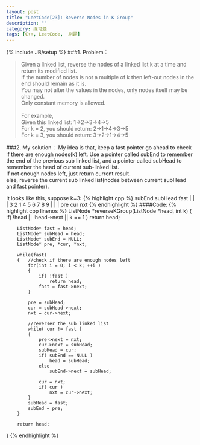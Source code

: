 ```yaml
---
layout: post
title: "LeetCode[23]: Reverse Nodes in K Group"
description: ""
category: 练习题
tags: [C++, LeetCode,  刷题]
---
```

{% include JB/setup %}
###1. Problem：
<blockquote>
Given a linked list, reverse the nodes of a linked list k at a time and return its modified list.<br>
If the number of nodes is not a multiple of k then left-out nodes in the end should remain as it is.<br>
You may not alter the values in the nodes, only nodes itself may be changed.<br>
Only constant memory is allowed.<br>
<br>
For example,<br>
Given this linked list: 1->2->3->4->5<br>
For k = 2, you should return: 2->1->4->3->5<br>
For k = 3, you should return: 3->2->1->4->5 <br>
</blockquote>
###2. My solution：
My idea is that, keep a fast pointer go ahead to check if there are enough nodes(k) left. Use a pointer called  subEnd to remember the end of the previous sub linked list, and a pointer called subHead to remember the head of current sub-linked list.<br> 
If not enough nodes left, just return current result.<br>
else, reverse the current sub linked list(nodes between current subHead and fast pointer).<br>

It looks like this, suppose k=3: 
{% highlight cpp %}
	    subEnd subHead     fast
	        |   |           |
	3   2   1   4   5   6   7   8   9
	            |   |   |
	           pre cur nxt
{% endhighlight %}
####Code:
{% highlight cpp linenos %}
    ListNode *reverseKGroup(ListNode *head, int k) 
    {
        if( !head || !head->next || k == 1 ) 
            return head;

        ListNode* fast = head;
        ListNode* subHead = head;
        ListNode* subEnd = NULL;  
        ListNode* pre, *cur, *nxt;

        while(fast)
        {   //check if there are enough nodes left
            for(int i = 0; i < k; ++i )
            {
                if( !fast ) 
                    return head;
                fast = fast->next;
            }
            
            pre = subHead;
            cur = subHead->next;
            nxt = cur->next;

            //reverser the sub linked list
            while( cur != fast )
            { 
                pre->next = nxt;
                cur->next = subHead;
                subHead = cur;
                if( subEnd == NULL )
                    head = subHead;
                else
                    subEnd->next = subHead;
                
                cur = nxt;
                if( cur )
                    nxt = cur->next;       
            }
            subHead = fast;
            subEnd = pre;
        }
        
        return head;    
  }
{% endhighlight %}
